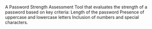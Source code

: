 A Password Strength Assessment Tool that evaluates the strength of a password based on key criteria: Length of the password Presence of uppercase and lowercase letters Inclusion of numbers and special characters.
